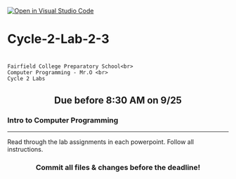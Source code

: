 [![Open in Visual Studio Code](https://classroom.github.com/assets/open-in-vscode-718a45dd9cf7e7f842a935f5ebbe5719a5e09af4491e668f4dbf3b35d5cca122.svg)](https://classroom.github.com/online_ide?assignment_repo_id=11922247&assignment_repo_type=AssignmentRepo)
# Cycle-2-Lab-2-3<h1 align="center">
    Fairfield College Preparatory School<br>
    Computer Programming - Mr.O <br>
    Cycle 2 Labs
</h1>

<h2 align="center">Due before 8:30 AM on 9/25</h2>

### Intro to Computer Programming
---
Read through the lab assignments in each powerpoint. Follow all instructions.

<h3 align="center">Commit all files & changes before the deadline!</h3>
